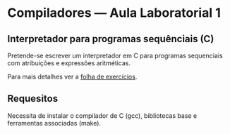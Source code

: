 
# Compiladores &mdash; Aula Laboratorial 1

## Interpretador para programas sequênciais (C)

Pretende-se escrever um interpretador em C para programas
sequenciais com atribuições e expressões aritméticas.

Para mais detalhes ver a [folha de exercícios](aula-lab-1-c.pdf).

## Requesitos

Necessita de instalar o compilador de C (gcc), bibliotecas base
e ferramentas associadas (make).




